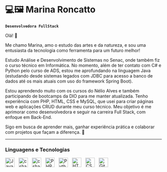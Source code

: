 # 💻🖼️ Marina Roncatto 

**`Desenvolvedora FullStack`**

Olá! 🤗

Me chamo Marina, amo o estudo das artes e da natureza, e sou uma entusiasta da tecnologia como ferramenta para um futuro melhor!

Estudo Análise e Desenvolvimento de Sistemas no Senac, onde também fiz o curso técnico em Informática. No momento, além de ter contato com C# e Python pelo curso de ADS, estou me aprofundando na linguagem Java (estudando desde sistemas legados com JDBC para acesso a banco de dados até os mais atuais com uso do framework Spring Boot). 

Estou aprendendo muito com os cursos do Nélio Alves e também participando de bootcamps da DIO para me manter atualizada. Tenho experiência com PHP, HTML, CSS e MySQL, que usei para criar páginas web e aplicações CRUD durante meu curso técnico. Meu objetivo é me aprimorar como desenvolvedora e seguir na carreira Full Stack, com enfoque em Back-End.

Sigo em busca de aprender mais, ganhar experiência prática e colaborar com projetos que façam a diferença. 🚀

---

### Linguagens e Tecnologias
<img 
    align="left" 
    alt="Java" 
    title="Java"
    width="30px" 
    style="padding-right: 10px;" 
    src="https://cdn.jsdelivr.net/gh/devicons/devicon@latest/icons/java/java-original.svg" 
/>
<img 
    align="left" 
    alt="csharp" 
    title="csharp"
    width="30px" 
    style="padding-right: 10px;" 
    src="https://cdn.jsdelivr.net/gh/devicons/devicon@latest/icons/spring/spring-original.svg"               
/>
<img 
    align="left" 
    alt="csharp" 
    title="csharp"
    width="30px" 
    style="padding-right: 10px;" 
    src="https://cdn.jsdelivr.net/gh/devicons/devicon@latest/icons/csharp/csharp-original.svg"         
/>
<img 
    align="left" 
    alt="PHP" 
    title="PHP"
    width="30px" 
    style="padding-right: 10px;" 
    src="https://cdn.jsdelivr.net/gh/devicons/devicon@latest/icons/php/php-original.svg" 
/>
<img 
    align="left" 
    alt="Python" 
    title="Python"
    width="30px" 
    style="padding-right: 10px;" 
    src="https://cdn.jsdelivr.net/gh/devicons/devicon@latest/icons/python/python-original.svg" 
/>
<img 
    align="left" 
    alt="HTML"
    title="HTML" 
    width="30px" 
    style="padding-right: 10px;" 
    src="https://cdn.jsdelivr.net/gh/devicons/devicon@latest/icons/html5/html5-original.svg" 
/>
<img 
    align="left" 
    alt="CSS" 
    title="CSS"
    width="30px" 
    style="padding-right: 10px;" 
    src="https://cdn.jsdelivr.net/gh/devicons/devicon@latest/icons/css3/css3-original.svg" 
/>
<img 
    align="left" 
    alt="Git" 
    title="Git"
    width="30px" 
    style="padding-right: 10px;" 
    src="https://cdn.jsdelivr.net/gh/devicons/devicon@latest/icons/git/git-original.svg" 
/>

